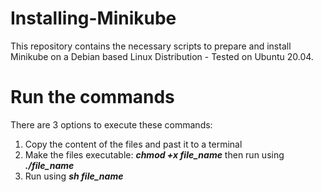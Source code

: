 # Installing-Minikube

This repository contains the necessary scripts to prepare and install Minikube on a Debian based Linux Distribution - Tested on Ubuntu 20.04.

# Run the commands

There are 3 options to execute these commands:

1. Copy the content of the files and past it to a terminal
2. Make the files executable: ***chmod +x file_name*** then run using ***./file_name***
3. Run using ***sh file_name***